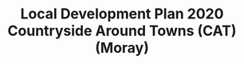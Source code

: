 ---
schema: default
title: Local Development Plan 2020 Countryside Around Towns (CAT) (Moray)
organization: Moray Council
notes: Local Development Plan 2020 Countryside Around Towns (CAT) (Moray)
resources:

  - name: Local Development Plan 2020 Countryside Around Towns (CAT) (Moray) FEATURE LAYER
  - url: 
  - format: FEATURE LAYER

license: 
category:

  - Planning

  - INSPIRE


  - 

maintainer: Tim Wisniewski
maintainer_email: tim@timwis.com
---